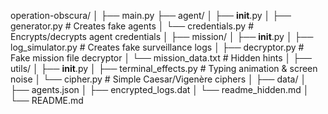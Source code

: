 operation-obscura/
│
├── main.py
├── agent/
│   ├── __init__.py
│   ├── generator.py         # Creates fake agents
│   └── credentials.py       # Encrypts/decrypts agent credentials
│
├── mission/
│   ├── __init__.py
│   ├── log_simulator.py     # Creates fake surveillance logs
│   ├── decryptor.py         # Fake mission file decryptor
│   └── mission_data.txt     # Hidden hints
│
├── utils/
│   ├── __init__.py
│   ├── terminal_effects.py  # Typing animation & screen noise
│   └── cipher.py            # Simple Caesar/Vigenère ciphers
│
├── data/
│   ├── agents.json
│   ├── encrypted_logs.dat
│   └── readme_hidden.md
│
└── README.md

